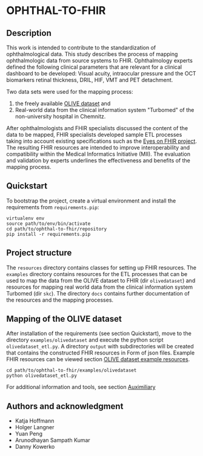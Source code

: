 # OPHTHAL-TO-FHIR
## Description
This work is intended to contribute to the standardization of ophthalmological data. This study describes the process of mapping ophthalmologic data from source systems to FHIR. Ophthalmology experts defined the following clinical parameters that are relevant for a clinical dashboard to be developed: Visual acuity, intraocular pressure and the OCT biomarkers retinal thickness, DRIL, HIF, VMT and PET detachment.

Two data sets were used for the mapping process:
1) the freely available [OLIVE dataset](https://doi.org/10.48550/arXiv.2209.11195) and
2) Real-world data from the clinical information system "Turbomed" of the non-university hospital in Chemnitz.

After ophthalmologists and FHIR specialists discussed the content of the data to be mapped, FHIR specialists developed sample ETL processes taking into account existing specifications such as the [Eyes on FHIR project](https://build.fhir.org/ig/HL7/fhir-eyecare-ig/index.html). The resulting FHIR resources are intended to improve interoperability and compatibility within the Medical Informatics Initiative (MII). The evaluation and validation by experts underlines the effectiveness and benefits of the mapping process.

## Quickstart
To bootstrap the project, create a virtual environment and install the requirements from ``requirements.pip``:

```shell
virtualenv env
source path/to/env/bin/activate
cd path/to/ophthal-to-fhir/repository
pip install -r requirements.pip
```

## Project structure
The `resources` directory contains classes for setting up FHIR resources.
The `examples` directory contains resources for the ETL processes that can be used to map the data from the OLIVE dataset to FHIR (dir `olivedataset`) and resources for mapping real world data from the clinical information system Turbomed (dir `skc`).
The directory `docs` contains further documentation of the resources and the mapping processes.

## Mapping of the OLIVE dataset

After installation of the requirements (see section Quickstart), move to the directory `examples/olivedataset` and execute the python script `olivedataset_etl.py`. A directory `output` with subdirectories will be created that contains the constructed FHIR resources in Form of json files. Example FHIR resources can be viewed section [OLIVE dataset example resources](docs/olivedataset_example_resources.md).

```shell
cd path/to/ophthal-to-fhir/examples/olivedataset
python olivedataset_etl.py
```

For additional information and tools, see section [Auximiliary](docs/auximiliary.md)

## Authors and acknowledgment
- Katja Hoffmann
- Holger Langner
- Yuan Peng
- Arunodhayan Sampath Kumar
- Danny Kowerko
